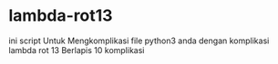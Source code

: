 # lambda-rot13
ini script Untuk Mengkomplikasi file python3 anda dengan komplikasi lambda rot 13 Berlapis 10 komplikasi
